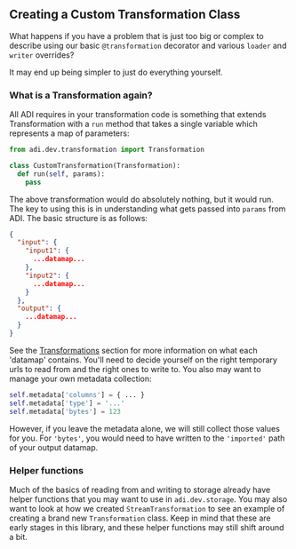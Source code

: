 ## Creating a Custom Transformation Class

What happens if you have a problem that is just too big or complex to describe
using our basic `@transformation` decorator and various `loader` and `writer`
overrides?

It may end up being simpler to just do everything yourself.

### What is a Transformation again?

All ADI requires in your transformation code is something that extends Transformation
with a `run` method that takes a single variable which represents a map of parameters:

```python
from adi.dev.transformation import Transformation

class CustomTransformation(Transformation):
  def run(self, params):
    pass
```

The above transformation would do absolutely nothing, but it would run. The key to
using this is in understanding what gets passed into `params` from ADI. The basic
structure is as follows:

```json
{
  "input": {
    "input1": {
      ...datamap...
    },
    "input2": {
      ...datamap...
    }
  },
  "output": {
    ...datamap...
  }
}
```

See the [Transformations](./Transformations.md) section for more information on what each
'datamap' contains. You'll need to decide yourself on the right temporary urls to read from
and the right ones to write to. You also may want to manage your own metadata collection:

```python
self.metadata['columns'] = { ... }
self.metadata['type'] = '...'
self.metadata['bytes'] = 123
```

However, if you leave the metadata alone, we will still collect those values for you. For `'bytes'`,
you would need to have written to the `'imported'` path of your output datamap.

### Helper functions

Much of the basics of reading from and writing to storage already have helper functions that you
may want to use in `adi.dev.storage`. You may also want to look at how we created `StreamTransformation`
to see an example of creating a brand new `Transformation` class. Keep in mind that these are early
stages in this library, and these helper functions may still shift around a bit.
